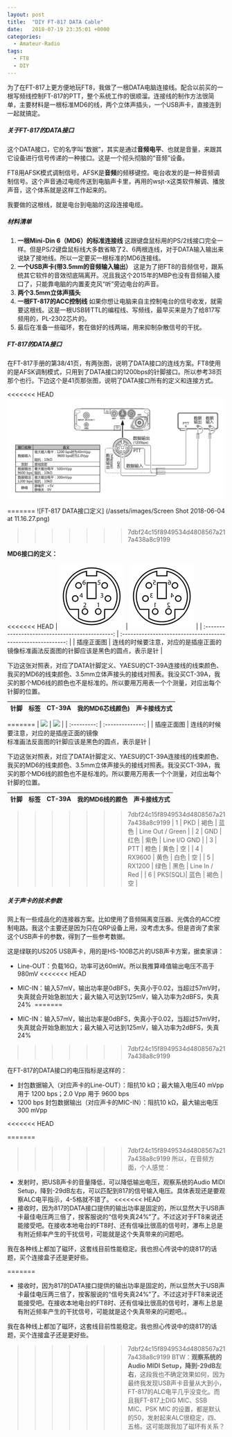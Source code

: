 ```yaml
---
layout: post
title:  "DIY FT-817 DATA Cable"
date:   2018-07-19 23:35:01 +0000
categories:
  - Amateur-Radio
tags:
  - FT8
  - DIY
---
```



为了在FT-817上更方便地玩FT8，我做了一根DATA电脑连接线。配合以前买的一根写频线控制FT-817的PTT，整个系统工作的很顺溜。连接线的制作方法很简单，主要材料是一根标准MD6的线，两个立体声插头，一个USB声卡，直接连到一起就搞定。



##### 关于FT-817的DATA接口

这个DATA接口，它的名字叫“数据”，其实是通过**音频电平**、也就是音量，来跟其它设备进行信号传递的一种接口。这是一个彻头彻脑的“音频”设备。

FT8用AFSK模式调制信号。AFSK是**音频**的频移键控。电台收发的是一种音频调制信号。这个声音通过电缆传送到电脑声卡里，再用的wsjt-x这类软件解调、播放声音，这个体系就是这样工作起来的。

我要做的这根线，就是电台到电脑的这段连接电缆。

##### 材料清单

1. **一根Mini-Din 6（MD6）的标准连接线**
   这跟键盘鼠标用的PS/2线接口完全一样。但是PS/2键盘鼠标线大多数省略了2、6两根连线，对于DATA输入输出来说缺了接地线。所以一定要买一根标准的MD6连接线。
2. **一个USB声卡(带3.5mm的音频输入输出）**
   这是为了把FT8的音频信号，跟系统其它软件的音效彻底隔离开。况且我这个2015年的MBP也没有音频输入接口了，只能靠电脑的内置麦克风“听”旁边电台的声音。
3. **两个3.5mm立体声插头**
4. **一根FT-817的ACC控制线**
   如果你想让电脑来自主控制电台的信号收发，就需要这根线。这是一根USB转TTL的编程线、写频线，最早买来是为了给817写频用的，PL-2302芯片的。
5. 最后在准备一些磁环，套在做好的线两端，用来抑制杂散信号的干扰。


##### FT-817的DATA接口

在FT-817手册的第38/41页，有两张图，说明了DATA接口的连线方案。FT8使用的是AFSK调制模式，只用到了DATA接口的1200bps的针脚接口。所以参考38页那个也行。下边这个是41页那张图，说明了DATA接口所有的定义和连接方式。

<<<<<<< HEAD
![FT-817 DATA接口定义](./Screen_Shot_2018-06-04_at_11.16.27.png)


=======
![FT-817 DATA接口定义] (/assets/images/Screen Shot 2018-06-04 at 11.16.27.png)
>>>>>>> 7dbf24c15f8949534d4808567a217a438a8c9199

**MD6接口的定义：**

<<<<<<< HEAD
| ![](./150px-MiniDIN-6_Connector_Pinout.svg.png) |       ![](./150px-MiniDIN-6_Connector_Pinout2.svg.png)       |
| :---------------------------------------------: | :----------------------------------------------------------: |
|                   插座正面图                    | 连线的时候要注意，对应的是插座正面的镜像标准画法反面图的针脚应该是黑色的圆点，表示是针 |

下边这张对照表，对应了DATA针脚定义、YAESU的CT-39A连接线的线束颜色、我买的MD6的线束颜色、3.5mm立体声接头的接线对照表。我没买CT-39A，我买的那个MD6线的颜色也不是标准的。所以要用万用表一个个测量，对应出每个针脚的位置。

|	针脚	|	标签	|	CT-39A	|	我的MD6芯线颜色)	|	声卡接线方式	|
|	---- | --------- | ------ | ---- | ---------------- |
=======
| ![](/assets/images/150px-MiniDIN-6_Connector_Pinout.svg.png) | ![](/assets/images/150px-MiniDIN-6_Connector_Pinout2.svg.png) |
| :---------: | :--------------: |
| 插座正面图 | 连线的时候要注意，对应的是插座正面的镜像<br />标准画法反面图的针脚应该是黑色的圆点，表示是针 |

下边这张对照表，对应了DATA针脚定义、YAESU的CT-39A连接线的线束颜色、我买的MD6的线束颜色、3.5mm立体声接头的接线对照表。我没买CT-39A，我买的那个MD6线的颜色也不是标准的。所以要用万用表一个个测量，对应出每个针脚的位置。

|	针脚	|	标签	|	CT-39A	|	我的MD6线的颜色	|	声卡接线方式	|
|	---- | ---- | ---- | ---- | ---- |
>>>>>>> 7dbf24c15f8949534d4808567a217a438a8c9199
|	1	|	PKD	|	褐色	|	蓝色	|	Line Out / Green	|
|	2	|	GND	|	红色	|	紫色	|	Line I/O GND	|
|	3	|	PTT	|	橙色	|	黄色	|	空	|
|	4	|	RX9600	|	黄色	|	白色	| 空	|
|	5	|	RX1200	|	绿色	|	黑色	| Line In / Red	|
|	6	|	PKS(SQL)|	蓝色	|	褐色	| 空	|



##### 关于声卡的技术参数

网上有一些成品化的连接器方案。比如使用了音频隔离变压器、光偶合的ACC控制电路。我这个主要还是因为只在QRP设备上用，没考虑太多。但是咨询了卖家这个USB声卡的参数，得到了一些参考数据。

这是绿联的US205 USB声卡，用的是HS-100B芯片的USB声卡方案，据卖家讲：
-   Line-OUT：负载16Ω，功率可达60mW。所以我推算峰值输出电压不高于980mV
<<<<<<< HEAD

-   MIC-IN：输入57mV，输出功率是0dBFS，失真小于0.02，当超过57mV时，失真就会开始急剧加大；最大输入可达到125mV，输入功率为2dBFS，失真24% 
=======
-   MIC-IN：输入57mV，输出功率是0dBFS，失真小于0.02，当超过57mV时，失真就会开始急剧加大；最大输入可达到125mV，输入功率为2dBFS，失真24%
>>>>>>> 7dbf24c15f8949534d4808567a217a438a8c9199

在FT-817的DATA接口的电压指标是这样的：
-   封包数据输入（对应声卡的Line-OUT）：阻抗10 kΩ；最大输入电压40 mVpp 用于 1200 bps；2.0 Vpp 用于 9600 bps
-   1200 bps 封包数据输出（对应声卡的MIC-IN）：阻抗10 kΩ，最大输出电压300 mVpp

<<<<<<< HEAD

=======
>>>>>>> 7dbf24c15f8949534d4808567a217a438a8c9199
所以，在音频方面，个人感觉：
-   发射时，把USB声卡的音量降低，可以降低输出电压，观察系统的Audio MIDI Setup，降到-29dB左右，可以匹配到817的信号输入电压。具体表现还是要观察ALC电平指示，4-5格就不错了。
<<<<<<< HEAD
-   接收时，因为817的DATA接口提供的输出功率是固定的，所以显然大于USB声卡最佳电压两三倍了，按客服说的“信号失真24%”了。不过这对于FT8来说还能接受吧。在接收本地电台的FT8时、还有信噪比很高的信号时，瀑布上总是有附近频率产生的干扰信号，可能就是这个失真带来的问题吧。



我在各种线上都加了磁环，这套线目前性能稳定。我也担心传说中的烧817的话题，买个连接盒子还是更好些。


=======
-   接收时，因为817的DATA接口提供的输出功率是固定的，所以显然大于USB声卡最佳电压两三倍了，按客服说的“信号失真24%”了。不过这对于FT8来说还能接受吧。在接收本地电台的FT8时、还有信噪比很高的信号时，瀑布上总是有附近频率产生的干扰信号，可能就是这个失真带来的问题吧。。

我在各种线上都加了磁环，这套线目前性能稳定。我也担心传说中的烧817的话题，买个连接盒子还是更好些。

>>>>>>> 7dbf24c15f8949534d4808567a217a438a8c9199
BTW：**观察系统的Audio MIDI Setup，降到-29dB左右**，这段我也不确定效果如何，因为最终我发现USB声卡音量从大到小，FT-817的ALC电平几乎没变化。而且我FT-817上DIG MIC、SSB MIC、PSK MIC 的设置，都是默认的50，发射起来ALC很稳定，四、五格。这可能跟我加了磁环有关系？
